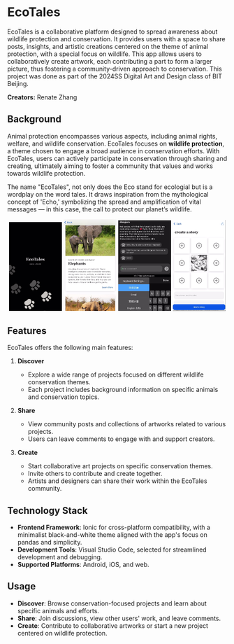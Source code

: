 # EcoTales

EcoTales is a collaborative platform designed to spread awareness about wildlife protection and conservation. It provides users with a space to share posts, insights, and artistic creations centered on the theme of animal protection, with a special focus 
on wildlife. This app allows users to collaboratively create artwork, each contributing a part to form a larger picture, thus fostering a community-driven approach to conservation. This project was done as part of the 2024SS Digital Art and Design class of BIT Beijing. 

**Creators:** Renate Zhang  

## Background

Animal protection encompasses various aspects, including animal rights, welfare, and wildlife conservation. EcoTales focuses on **wildlife protection**, a theme chosen to engage a broad audience in conservation efforts. With EcoTales, users can actively participate in conservation through sharing and creating, ultimately aiming to foster a community that values and works towards wildlife protection.

The name "EcoTales", not only does the Eco stand for ecologial but is a wordplay on the word tales. It draws inspiration from the mythological concept of 'Echo,' symbolizing the spread and amplification of vital messages — in this case, the call to protect our planet’s wildlife.

<p align="middle">
  <img src="homepage.png" alt="Start Screen" width="24%"/> 
  <img src="explore.png" alt="Calibration Spot" width="24%"/> 
  <img src="share.png" alt="Grabbing Mushroom" width="24%"/> 
  <img src="create.png" alt="Grabbing Mushroom" width="24%"/> 
</p>

## Features

EcoTales offers the following main features:

1. **Discover**
   - Explore a wide range of projects focused on different wildlife conservation themes.
   - Each project includes background information on specific animals and conservation topics.

2. **Share**
   - View community posts and collections of artworks related to various projects.
   - Users can leave comments to engage with and support creators.

3. **Create**
   - Start collaborative art projects on specific conservation themes.
   - Invite others to contribute and create together.
   - Artists and designers can share their work within the EcoTales community.

## Technology Stack

- **Frontend Framework**: Ionic for cross-platform compatibility, with a minimalist black-and-white theme aligned with the app's focus on pandas and simplicity.
- **Development Tools**: Visual Studio Code, selected for streamlined development and debugging.
- **Supported Platforms**: Android, iOS, and web.

## Usage

- **Discover**: Browse conservation-focused projects and learn about specific animals and efforts.
- **Share**: Join discussions, view other users' work, and leave comments.
- **Create**: Contribute to collaborative artworks or start a new project centered on wildlife protection.


